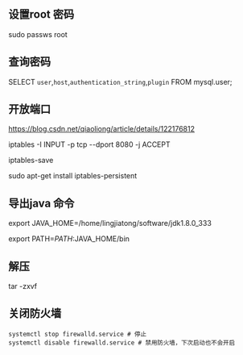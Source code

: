 ## 设置root 密码

sudo passws root



## 查询密码

SELECT `user`,`host`,`authentication_string`,`plugin` FROM mysql.user; 



## 开放端口

https://blog.csdn.net/qiaoliong/article/details/122176812

iptables -I INPUT -p tcp --dport 8080 -j ACCEPT

iptables-save

sudo apt-get install iptables-persistent



## 导出java 命令

 export JAVA_HOME=/home/lingjiatong/software/jdk1.8.0_333

export PATH=$PATH:$JAVA_HOME/bin

## 解压

tar -zxvf

## 关闭防火墙

```
systemctl stop firewalld.service # 停止
systemctl disable firewalld.service # 禁用防火墙，下次启动也不会开启
```

